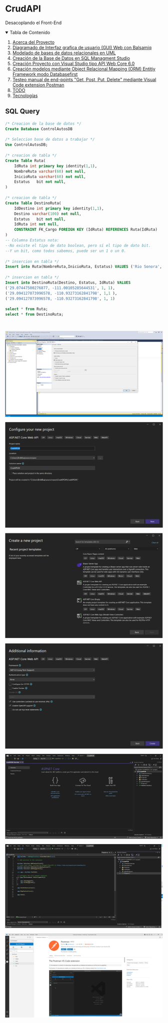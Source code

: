 # CrudAPI
Desacoplando el Front-End 

<!-- TABLE OF CONTENTS -->
<details open="open">
  <summary>Tabla de Contenido</summary>
  <ol>
    <li>
      <a href="#Acerca del Proyecto">Acerca del Proyecto</a>
    </li>
    <li>
      <a href="#El archivo principal>El archivo principal</a>
      <ul>
        <li><a href="#Prerrequisitos">Diagramado de Interfaz grafica de usuario (GUI) Web con Balsamiq</a></li>
        <li><a href="#Prerrequisitos">Modelado de bases de datos relacionales en UML</a></li>
        <li><a href="#Prerrequisitos">Creación de la Base de Datos en SQL Managment Studio</a></li>
        <li><a href="#Prerrequisitos">Creación Proyecto con Visual Studio tipo API Web Core 6.0</a></li>
        <li><a href="#Prerrequisitos">Creación modelos mediante Object Relacional Mapping (ORM) Entitiy Framework modo Databasefirst</a></li>
        <li><a href="#Prerrequisitos">Testeo manual de end-points "Get, Post, Put, Delete" mediante Visual Code extension Postman </a></li>
        <li><a href="#TODO">TODO</a></li>
        <li><a href="#Tecnologias">Tecnologías</a></li>
      </ul>
    </li>
  </ol>
</details>

## SQL Query
 
``` sql
/* Creacion de la base de datos */
Create Database ControlAutosDB

/* Seleccion base de datos a trabajar */
Use ControlAutosDB;

/* creacion de tabla */
Create Table Ruta(
	IdRuta int primary key identity(1,1),
	NombreRuta varchar(60) not null,
	InicioRuta varchar(60) not null,
	Estatus   bit not null,		
)

/* creacion de tabla */
Create Table DestinoRuta(
	IdDestino int primary key identity(1,1),
	Destino varchar(100) not null,
	Estatus   bit not null,		
	IdRuta int not null,
	CONSTRAINT FK_Cargo FOREIGN KEY (IdRuta) REFERENCES Ruta(IdRuta)
)
-- Columna Estatus nota:
--No existe el tipo de dato boolean, pero sí el tipo de dato bit. 
--Y un bit, como todos sabemos, puede ser un 1 o un 0.

/* insercion en tabla */
Insert into Ruta(NombreRuta,InicioRuta, Estatus) VALUES ('Rio Sonora','29.07447500276877, -110.94526290893555',1)

/* insercion en tabla */
Insert into DestinoRuta(Destino, Estatus, IdRuta) VALUES 
('29.07447500276877, -111.00105285644531', 1, 1),
('29.094127073996578, -110.93273162841798', 1,1 ),
('29.094127073996578, -110.93273162841798', 1, 1)

select * from Ruta;
select * from DestinoRuta;
```




<!-- PROJECT LOGO -->
<br />

<p align="center">
  <a>
    <img src="Images/Haabilitar_Autentificacion_SQL.PNG" alt="Logo">
  </a>  
</p>

<p align="center">
  <a>
    <img src="Images/CrudAPI_MC.PNG" alt="Logo">
  </a>  
</p>

<p align="center">
  <a>
    <img src="Images/ProyectoTipoAPI.PNG" alt="Logo">
  </a>
</p>

<p align="center">
  <a>
    <img src="Images/diable_https.PNG" alt="Logo">
  </a>
</p>

<p align="center">
  <a>
    <img src="Images/PrimerVista.PNG" alt="Logo">
  </a>
</p>

<p align="center">
  <a>
    <img src="Images/EliminandoInfoDefault.PNG" alt="Logo">
  </a>
</p>

<p align="center">
  <a>
    <img src="Images/PostManExtension.PNG" alt="Logo">
  </a>
</p>
